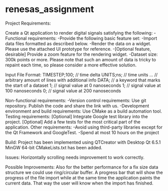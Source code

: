 # renesas_assignment

Project Requirements:

Create a Qt application to render digital signals satisfying the following:
-Functional requirements:
-Provide the following basic feature set:
-Import data files formatted as described below.
-Render the data on a widget. Please use the attached UI prototype for reference.
-[Optional feature, desirable] Provide a zoom feature for the rendering widget.
-Dataset size: 300k points or more. Please note that such an amount of data is tricky to repaint each time, so please consider
a more effective solution.

Input File Format:
TIMESTEP;100; // time delta
UNITS;ns; // time units
... // arbitrary amount of lines with additional info
DATA; // a keyword that marks the start of a dataset
1; // signal value at 0 nanoseconds
1; // signal value at 100 nanoseconds
0; // signal value at 200 nanoseconds


Non-functional requirements:
-Version control requirements:
	Use git repository.
	Publish the code and share the link with us.
-Development environment and build requirements:
	Use CMake as a build automation tool.
Testing requirements:
	[Optional] Integrate Google test library into the project.
	[Optional] Add a few tests for the most critical part of the application.
Other requirements:
	-Avoid using third-party libraries except for the Qt Framework and GoogleTest.
	-Spend at most 10 hours on the project	
	
	
	
Build:
Project has been implemented using QTCreator with Desktop Qt 6.5.1 MinGW 64-bit
CMakeLists.txt has been added.

Issues:
Horizontally scrolling needs improvement to work correctly.

Possible Improvements:
Also for the better performance for a fix size data structure we could use ring/circular buffer.
A progress bar that will show the progress of the file import while at the same time the application paints the current data.
That way the user will know when the import has finished.



